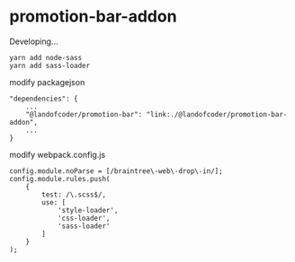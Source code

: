 # promotion-bar-addon

Developing...
```
yarn add node-sass
yarn add sass-loader
```

modify packagejson
```
"dependencies": {
    ...
    "@landofcoder/promotion-bar": "link:./@landofcoder/promotion-bar-addon",
    ...
}
```

modify webpack.config.js
```
config.module.noParse = [/braintree\-web\-drop\-in/];
config.module.rules.push(
    {
        test: /\.scss$/,
        use: [
            'style-loader',
            'css-loader',
            'sass-loader'
        ]
    }
);
```
